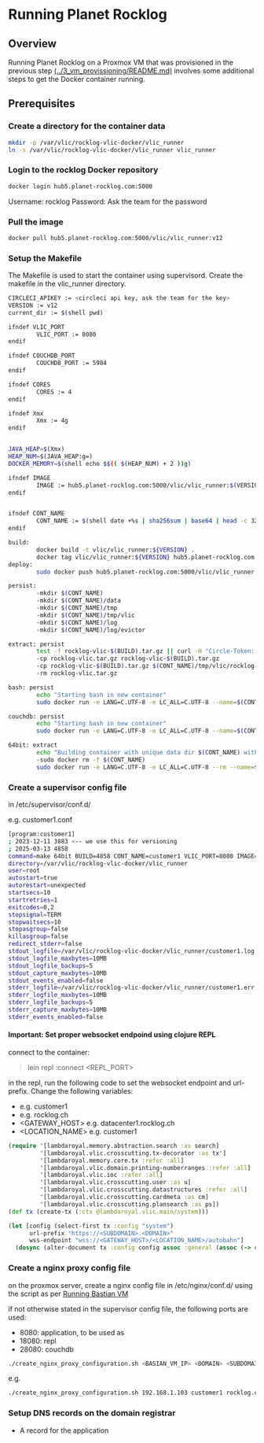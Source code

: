 # Running Planet Rocklog

## Overview

Running Planet Rocklog on a Proxmox VM that was provisioned in the previous step [(../3_vm_provissioning/README.md)](../3_vm_provissioning/README.md)
involves some additional steps to get the Docker container running.

## Prerequisites


### Create a directory for the container data

```bash
mkdir -p /var/vlic/rocklog-vlic-docker/vlic_runner
ln -s /var/vlic/rocklog-vlic-docker/vlic_runner vlic_runner
```

### Login to the rocklog Docker repository

```bash
docker login hub5.planet-rocklog.com:5000
```

Username: rocklog
Password: Ask the team for the password

### Pull the image

```bash
docker pull hub5.planet-rocklog.com:5000/vlic/vlic_runner:v12
```

### Setup the Makefile

The Makefile is used to start the container using supervisord. Create the makefile in the vlic_runner directory.

```bash
CIRCLECI_APIKEY := <circleci api key, ask the team for the key>
VERSION := v12
current_dir := $(shell pwd)

ifndef VLIC_PORT
        VLIC_PORT := 8080
endif

ifndef COUCHDB_PORT
        COUCHDB_PORT := 5984
endif

ifndef CORES
        CORES := 4
endif

ifndef Xmx
        Xmx := 4g
endif


JAVA_HEAP=$(Xmx)
HEAP_NUM=$(JAVA_HEAP:g=)
DOCKER_MEMORY=$(shell echo $$(( $(HEAP_NUM) + 2 ))g)

ifndef IMAGE
        IMAGE := hub5.planet-rocklog.com:5000/vlic/vlic_runner:$(VERSION)
endif


ifndef CONT_NAME
        CONT_NAME := $(shell date +%s | sha256sum | base64 | head -c 32)
endif

build:
        docker build -t vlic/vlic_runner:${VERSION} .
        docker tag vlic/vlic_runner:${VERSION} hub5.planet-rocklog.com:5000/vlic/vlic_runner:${VERSION}
deploy:
        sudo docker push hub5.planet-rocklog.com:5000/vlic/vlic_runner:${VERSION}

persist:
        -mkdir $(CONT_NAME)
        -mkdir $(CONT_NAME)/data
        -mkdir $(CONT_NAME)/tmp
        -mkdir $(CONT_NAME)/tmp/vlic
        -mkdir $(CONT_NAME)/log
        -mkdir $(CONT_NAME)/log/evictor

extract: persist
        test -f rocklog-vlic-$(BUILD).tar.gz || curl -H "Circle-Token: $(CIRCLECI_APIKEY)" https://circleci.com/api/v1.1/project/github/lambdaroyal/rocklog-vlic/$(BUILD)/artifacts | grep -o 'https://[^"]*' | wget --verbose --header "Circle-Token: $(CIRCLECI_APIKEY)" --input-file -
        -cp rocklog-vlic.tar.gz rocklog-vlic-$(BUILD).tar.gz 
        -cp rocklog-vlic-$(BUILD).tar.gz $(CONT_NAME)/tmp/vlic/rocklog-vlic.tar.gz
        -rm rocklog-vlic.tar.gz

bash: persist
        echo "Starting bash in new container"
        sudo docker run -e LANG=C.UTF-8 -e LC_ALL=C.UTF-8 --name=$(CONT_NAME) -it --restart='always' -p $(COUCHDB_PORT):5984 -p 5987:5986 -p $(VLIC_PORT):8080 -v $(current_dir)/$(CONT_NAME)/data:/data -v $(current_dir)/$(CONT_NAME)/tmp/vlic:/tmp/vlic -v $(current_dir)/$(CONT_NAME)/log ${IMAGE} bash

couchdb: persist
        echo "Starting bash in new container"
        sudo docker run -e LANG=C.UTF-8 -e LC_ALL=C.UTF-8 --name=$(CONT_NAME) -it -p $(COUCHDB_PORT):5984 -p $(VLIC_PORT):8080 -v $(current_dir)/$(CONT_NAME)/data:/data -v $(current_dir)/$(CONT_NAME)/tmp/vlic:/tmp/vlic -v $(current_dir)/$(CONT_NAME)/log ${IMAGE} couchdb bash

64bit: extract
        echo "Building container with unique data dir $(CONT_NAME) with archive $(ARCHIVE) for customer data, image=$(IMAGE) -Xmx=$(Xmx) cores=$(CORES)"
        -sudo docker rm -f $(CONT_NAME)
        sudo docker run -e LANG=C.UTF-8 -e LC_ALL=C.UTF-8 --rm --name=$(CONT_NAME) -p $(VLIC_PORT):8080 -p 1$(VLIC_PORT):4050 -p 2$(VLIC_PORT):5984 -v $(current_dir)/$(CONT_NAME)/.ssh:/.ssh -v $(current_dir)/$(CONT_NAME)/data:/data -v $(current_dir)/$(CONT_NAME)/tmp/vlic:/tmp/vlic -v $(current_dir)/$(CONT_NAME)/log:/usr/local/var/log/couchdb/ -v $(current_dir)/$(CONT_NAME)/log/evictor:/log -v /etc/localtime:/etc/localtime:ro --cpus="$(CORES)" --log-driver=local --memory=$(DOCKER_MEMORY) $(IMAGE) couchdb 64bit $(Xmx)

```

### Create a supervisor config file

in /etc/supervisor/conf.d/

e.g. customer1.conf

```bash
[program:customer1]
; 2023-12-11 3883 <-- we use this for versioning
; 2025-03-13 4858
command=make 64bit BUILD=4858 CONT_NAME=customer1 VLIC_PORT=8080 IMAGE=hub5.planet-rocklog.com:5000/vlic/vlic_runner:v12 CORES=2 Xmx=5g
directory=/var/vlic/rocklog-vlic-docker/vlic_runner
user=root
autostart=true
autorestart=unexpected
startsecs=10
startretries=1
exitcodes=0,2
stopsignal=TERM
stopwaitsecs=10
stopasgroup=false
killasgroup=false
redirect_stderr=false
stdout_logfile=/var/vlic/rocklog-vlic-docker/vlic_runner/customer1.log
stdout_logfile_maxbytes=10MB
stdout_logfile_backups=5
stdout_capture_maxbytes=10MB
stdout_events_enabled=false
stderr_logfile=/var/vlic/rocklog-vlic-docker/vlic_runner/customer1.err
stderr_logfile_maxbytes=10MB
stderr_logfile_backups=5
stderr_capture_maxbytes=10MB
stderr_events_enabled=false
```

#### Important: Set proper websocket endpoind using clojure REPL

connect to the container:

> lein repl :connect <REPL_PORT>

in the repl, run the following code to set the websocket endpoint and url-prefix. Change the following variables:

- <SUBDOMAIN> e.g. customer1
- <DOMAIN> e.g. rocklog.ch
- <GATEWAY_HOST> e.g. datacenter1.rocklog.ch
- <LOCATION_NAME> e.g. customer1

```clojure
(require '[lambdaroyal.memory.abstraction.search :as search]
         '[lambdaroyal.vlic.crosscutting.tx-decorator :as tx']
         '[lambdaroyal.memory.core.tx :refer :all]
         '[lambdaroyal.vlic.domain.printing-numberranges :refer :all]
         '[lambdaroyal.vlic.ioc :refer :all]
         '[lambdaroyal.vlic.crosscutting.user :as u]
         '[lambdaroyal.vlic.crosscutting.datastructures :refer :all]
         '[lambdaroyal.vlic.crosscutting.cardmeta :as cm]
         '[lambdaroyal.vlic.crosscutting.plansearch :as ps])
(def tx (create-tx (:ctx @lambdaroyal.vlic.main/system)))

(let [config (select-first tx :config "system")
      url-prefix "https://<SUBDOMAIN>.<DOMAIN>"
      wss-endpoint "wss://<GATEWAY_HOST>/<LOCATION_NAME>/autobahn"]
  (dosync (alter-document tx :config config assoc :general (assoc (-> config last :general) :wss-endpoint wss-endpoint :url-prefix url-prefix))))
```


### Create a nginx proxy config file

on the proxmox server, create a nginx config file in /etc/nginx/conf.d/ using the script as per [Running Bastian VM](../5_running_bastian_vm/README.md)

if not otherwise stated in the supervisor config file, the following ports are used:

- 8080: application, to be used as <PORT>
- 18080: repl
- 28080: couchdb

```bash
./create_nginx_proxy_configuration.sh <BASIAN_VM_IP> <DOMAIN> <SUBDOMAIN> <CUSTOMER_VM_IP> <PORT>
```

e.g.

```bash
./create_nginx_proxy_configuration.sh 192.168.1.103 customer1 rocklog.ch customer1 8080
```

### Setup DNS records on the domain registrar

- A record for the application
